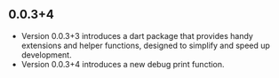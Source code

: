 ## 0.0.3+4

* Version 0.0.3+3 introduces a dart package that provides handy extensions and helper functions, designed to simplify and speed up development.
* Version 0.0.3+4 introduces a new debug print function.

